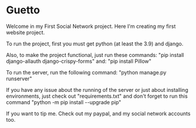 # Guetto

Welcome in my First Social Network project. Here I'm creating my first website project. 


To run the project, first you must get python (at least the 3.9) and django. 

Also, to make  the project functional, just run these commands:
"pip install django-allauth django-crispy-forms"
and:
"pip install Pillow"

To run the server, run the following command:
"python manage.py runserver"

If you have any issue about the running of the server or just about installing environments, just check out "requirements.txt" and don't forget to run this command "python -m pip install --upgrade pip"
 
If you want to tip me. Check out my paypal, and my social network accounts too.